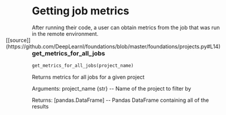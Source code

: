 <h1>Getting job metrics</h1>
After running their code, a user can obtain metrics from the job that was run in the remote environment.
<span style="float:right;">[[source]](https://github.com/DeepLearnI/foundations/blob/master/foundations/projects.py#L14)</span>

### get_metrics_for_all_jobs


```python
get_metrics_for_all_jobs(project_name)
```


Returns metrics for all jobs for a given project

Arguments:
project_name {str} -- Name of the project to filter by

Returns:
[pandas.DataFrame] -- Pandas DataFrame containing all of the results

